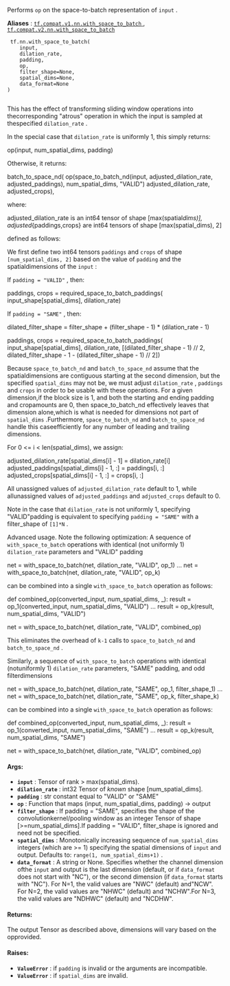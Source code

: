 Performs  `op`  on the space-to-batch representation of  `input` .

**Aliases** : [ `tf.compat.v1.nn.with_space_to_batch` ](/api_docs/python/tf/nn/with_space_to_batch), [ `tf.compat.v2.nn.with_space_to_batch` ](/api_docs/python/tf/nn/with_space_to_batch)

```
 tf.nn.with_space_to_batch(
    input,
    dilation_rate,
    padding,
    op,
    filter_shape=None,
    spatial_dims=None,
    data_format=None
)
 
```

This has the effect of transforming sliding window operations into thecorresponding "atrous" operation in which the input is sampled at thespecified  `dilation_rate` .

In the special case that  `dilation_rate`  is uniformly 1, this simply returns:

op(input, num_spatial_dims, padding)

Otherwise, it returns:

batch_to_space_nd(    op(space_to_batch_nd(input, adjusted_dilation_rate, adjusted_paddings),       num_spatial_dims,       "VALID")    adjusted_dilation_rate,    adjusted_crops),

where:

adjusted_dilation_rate is an int64 tensor of shape [max(spatial*dims)],  adjusted*{paddings,crops} are int64 tensors of shape [max(spatial_dims), 2]

defined as follows:

We first define two int64 tensors  `paddings`  and  `crops`  of shape `[num_spatial_dims, 2]`  based on the value of  `padding`  and the spatialdimensions of the  `input` :

If  `padding = "VALID"` , then:

paddings, crops = required_space_to_batch_paddings(    input_shape[spatial_dims],    dilation_rate)

If  `padding = "SAME"` , then:

dilated_filter_shape =    filter_shape + (filter_shape - 1) * (dilation_rate - 1)

paddings, crops = required_space_to_batch_paddings(    input_shape[spatial_dims],    dilation_rate,    [(dilated_filter_shape - 1) // 2,     dilated_filter_shape - 1 - (dilated_filter_shape - 1) // 2])

Because  `space_to_batch_nd`  and  `batch_to_space_nd`  assume that the spatialdimensions are contiguous starting at the second dimension, but the specified `spatial_dims`  may not be, we must adjust  `dilation_rate` ,  `paddings`  and `crops`  in order to be usable with these operations.  For a given dimension,if the block size is 1, and both the starting and ending padding and cropamounts are 0, then space_to_batch_nd effectively leaves that dimension alone,which is what is needed for dimensions not part of  `spatial_dims` .Furthermore,  `space_to_batch_nd`  and  `batch_to_space_nd`  handle this caseefficiently for any number of leading and trailing dimensions.

For 0 <= i < len(spatial_dims), we assign:

adjusted_dilation_rate[spatial_dims[i] - 1] = dilation_rate[i]  adjusted_paddings[spatial_dims[i] - 1, :] = paddings[i, :]  adjusted_crops[spatial_dims[i] - 1, :] = crops[i, :]

All unassigned values of  `adjusted_dilation_rate`  default to 1, while allunassigned values of  `adjusted_paddings`  and  `adjusted_crops`  default to 0.

Note in the case that  `dilation_rate`  is not uniformly 1, specifying "VALID"padding is equivalent to specifying  `padding = "SAME"`  with a filter_shape of `[1]*N` .

Advanced usage. Note the following optimization: A sequence of `with_space_to_batch`  operations with identical (not uniformly 1) `dilation_rate`  parameters and "VALID" padding

net = with_space_to_batch(net, dilation_rate, "VALID", op_1)  ...  net = with_space_to_batch(net, dilation_rate, "VALID", op_k)

can be combined into a single  `with_space_to_batch`  operation as follows:

def combined_op(converted_input, num_spatial_dims, _):    result = op_1(converted_input, num_spatial_dims, "VALID")    ...    result = op_k(result, num_spatial_dims, "VALID")

net = with_space_to_batch(net, dilation_rate, "VALID", combined_op)

This eliminates the overhead of  `k-1`  calls to  `space_to_batch_nd`  and `batch_to_space_nd` .

Similarly, a sequence of  `with_space_to_batch`  operations with identical (notuniformly 1)  `dilation_rate`  parameters, "SAME" padding, and odd filterdimensions

net = with_space_to_batch(net, dilation_rate, "SAME", op_1, filter_shape_1)  ...  net = with_space_to_batch(net, dilation_rate, "SAME", op_k, filter_shape_k)

can be combined into a single  `with_space_to_batch`  operation as follows:

def combined_op(converted_input, num_spatial_dims, _):    result = op_1(converted_input, num_spatial_dims, "SAME")    ...    result = op_k(result, num_spatial_dims, "SAME")

net = with_space_to_batch(net, dilation_rate, "VALID", combined_op)

#### Args:
- **`input`** : Tensor of rank > max(spatial_dims).
- **`dilation_rate`** : int32 Tensor of *known* shape [num_spatial_dims].
- **`padding`** : str constant equal to "VALID" or "SAME"
- **`op`** : Function that maps (input, num_spatial_dims, padding) -> output
- **`filter_shape`** : If padding = "SAME", specifies the shape of the convolutionkernel/pooling window as an integer Tensor of shape [>=num_spatial_dims].If padding = "VALID", filter_shape is ignored and need not be specified.
- **`spatial_dims`** : Monotonically increasing sequence of  `num_spatial_dims` integers (which are >= 1) specifying the spatial dimensions of  `input` and output.  Defaults to:  `range(1, num_spatial_dims+1)` .
- **`data_format`** : A string or None.  Specifies whether the channel dimension ofthe  `input`  and output is the last dimension (default, or if  `data_format` does not start with "NC"), or the second dimension (if  `data_format` starts with "NC").  For N=1, the valid values are "NWC" (default) and"NCW".  For N=2, the valid values are "NHWC" (default) and "NCHW".For N=3, the valid values are "NDHWC" (default) and "NCDHW".


#### Returns:
The output Tensor as described above, dimensions will vary based on the opprovided.

#### Raises:
- **`ValueError`** : if  `padding`  is invalid or the arguments are incompatible.
- **`ValueError`** : if  `spatial_dims`  are invalid.
